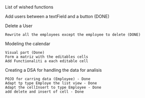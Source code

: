 List of wished functions

Add users between a textField and a button (DONE)

Delete a User
    
    Rewrite all the employees except the employee to delete (DONE)

Modeling the calendar 
    
    Visual part (Done)
    Form a matriz with the editables cells
    Add Functionaliti a each editable cell

Creating a DSA for handling the data for analisis

    POJO for carring data (Employee) - Done
    Adapt tp type Employe the list view - Done
    Adapt the cellInsert to type Employee - Done
    add delete and insert of cell - Done